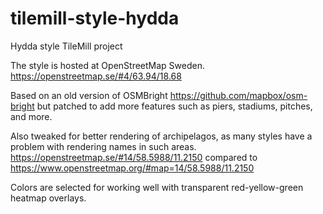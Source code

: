 tilemill-style-hydda
====================

Hydda style TileMill project

The style is hosted at OpenStreetMap Sweden.
https://openstreetmap.se/#4/63.94/18.68

Based on an old version of OSMBright
https://github.com/mapbox/osm-bright
but patched to add more features such as piers, stadiums, pitches, and more. 

Also tweaked for better rendering of archipelagos, as many styles have a problem with rendering names in such areas. https://openstreetmap.se/#14/58.5988/11.2150 compared to https://www.openstreetmap.org/#map=14/58.5988/11.2150

Colors are selected for working well with transparent red-yellow-green heatmap overlays.
